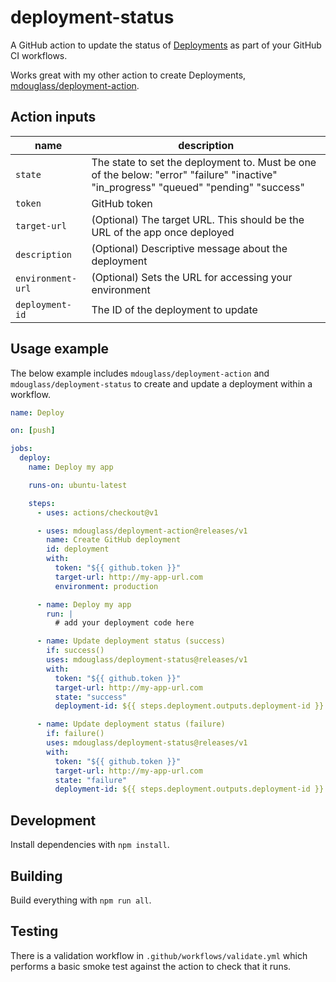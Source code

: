 # deployment-status

A GitHub action to update the status of [Deployments](https://developer.github.com/v3/repos/deployments/) as part of your GitHub CI workflows.

Works great with my other action to create Deployments, [mdouglass/deployment-action](https://github.com/mdouglass/deployment-action).

## Action inputs

| name              | description                                                                                                                           |
| ----------------- | ------------------------------------------------------------------------------------------------------------------------------------- |
| `state`           | The state to set the deployment to. Must be one of the below: "error" "failure" "inactive" "in_progress" "queued" "pending" "success" |
| `token`           | GitHub token                                                                                                                          |
| `target-url`      | (Optional) The target URL. This should be the URL of the app once deployed                                                            |
| `description`     | (Optional) Descriptive message about the deployment                                                                                   |
| `environment-url` | (Optional) Sets the URL for accessing your environment                                                                                |
| `deployment-id`   | The ID of the deployment to update                                                                                                    |

## Usage example

The below example includes `mdouglass/deployment-action` and `mdouglass/deployment-status` to create and update a deployment within a workflow.

```yaml
name: Deploy

on: [push]

jobs:
  deploy:
    name: Deploy my app

    runs-on: ubuntu-latest

    steps:
      - uses: actions/checkout@v1

      - uses: mdouglass/deployment-action@releases/v1
        name: Create GitHub deployment
        id: deployment
        with:
          token: "${{ github.token }}"
          target-url: http://my-app-url.com
          environment: production

      - name: Deploy my app
        run: |
          # add your deployment code here

      - name: Update deployment status (success)
        if: success()
        uses: mdouglass/deployment-status@releases/v1
        with:
          token: "${{ github.token }}"
          target-url: http://my-app-url.com
          state: "success"
          deployment-id: ${{ steps.deployment.outputs.deployment-id }}

      - name: Update deployment status (failure)
        if: failure()
        uses: mdouglass/deployment-status@releases/v1
        with:
          token: "${{ github.token }}"
          target-url: http://my-app-url.com
          state: "failure"
          deployment-id: ${{ steps.deployment.outputs.deployment-id }}
```

## Development

Install dependencies with `npm install`.

## Building

Build everything with `npm run all`.

## Testing

There is a validation workflow in `.github/workflows/validate.yml` which performs a basic smoke test against the action to check that it runs.

